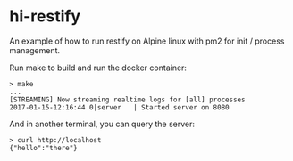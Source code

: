 # hi-restify

An example of how to run restify on Alpine linux with pm2 for init / process management.

Run make to build and run the docker container:

```
> make
...
[STREAMING] Now streaming realtime logs for [all] processes
2017-01-15-12:16:44 0|server   | Started server on 8080
```

And in another terminal, you can query the server:

```
> curl http://localhost
{"hello":"there"}
```
